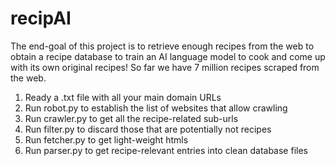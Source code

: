 # recipAI
The end-goal of this project is to retrieve enough recipes from the web to obtain a recipe database to train an AI language model to cook and come up with its own original recipes! So far we have 7 million recipes scraped from the web. 

1. Ready a .txt file with all your main domain URLs
2. Run robot.py to establish the list of websites that allow crawling
3. Run crawler.py to get all the recipe-related sub-urls
4. Run filter.py to discard those that are potentially not recipes
5. Run fetcher.py to get light-weight htmls
6. Run parser.py to get recipe-relevant entries into clean database files

